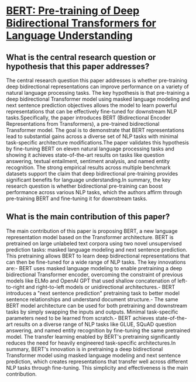 # [BERT: Pre-training of Deep Bidirectional Transformers for Language   Understanding](https://arxiv.org/abs/1810.04805)

## What is the central research question or hypothesis that this paper addresses?

The central research question this paper addresses is whether pre-training deep bidirectional representations can improve performance on a variety of natural language processing tasks. The key hypothesis is that pre-training a deep bidirectional Transformer model using masked language modeling and next sentence prediction objectives allows the model to learn powerful representations that can be effectively fine-tuned for downstream NLP tasks.Specifically, the paper introduces BERT (Bidirectional Encoder Representations from Transformers), a pre-trained bidirectional Transformer model. The goal is to demonstrate that BERT representations lead to substantial gains across a diverse set of NLP tasks with minimal task-specific architecture modifications.The paper validates this hypothesis by fine-tuning BERT on eleven natural language processing tasks and showing it achieves state-of-the-art results on tasks like question answering, textual entailment, sentiment analysis, and named entity recognition. The strong empirical results across multiple benchmark datasets support the claim that deep bidirectional pre-training provides significant benefits for language understanding.In summary, the key research question is whether bidirectional pre-training can boost performance across various NLP tasks, which the authors affirm through pre-training BERT and fine-tuning it for downstream tasks.


## What is the main contribution of this paper?

The main contribution of this paper is proposing BERT, a new language representation model based on the Transformer architecture. BERT is pretrained on large unlabeled text corpora using two novel unsupervised prediction tasks: masked language modeling and next sentence prediction. This pretraining allows BERT to learn deep bidirectional representations that can then be fine-tuned for a wide range of NLP tasks. The key innovations are:- BERT uses masked language modeling to enable pretraining a deep bidirectional Transformer encoder, overcoming the constraint of previous models like ELMo and OpenAI GPT that used shallow concatenation of left-to-right and right-to-left models or unidirectional architectures.- BERT introduces a "next sentence prediction" pretraining task to better model sentence relationships and understand document structure.- The same BERT model architecture can be used for both pretraining and downstream tasks by simply swapping the inputs and outputs. Minimal task-specific parameters need to be learned from scratch.- BERT achieves state-of-the-art results on a diverse range of NLP tasks like GLUE, SQuAD question answering, and named entity recognition by fine-tuning the same pretrained model. The transfer learning enabled by BERT's pretraining significantly reduces the need for heavily engineered task-specific architectures.In summary, BERT's innovation is in pretraining a deep bidirectional Transformer model using masked language modeling and next sentence prediction, which creates representations that transfer well across different NLP tasks through fine-tuning. This simplicity and effectiveness is the main contribution.
